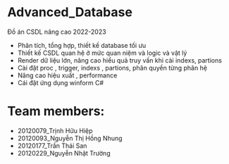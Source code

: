 # Advanced_Database

Đồ án CSDL nâng cao 2022-2023
- Phân tích, tổng hợp, thiết kế database tối ưu
- Thiết kế CSDL quan hệ ở mức quan niệm và logic và vật lý
- Render dữ liệu lớn, nâng cao hiểu quả truy vấn khi cài indexs, partions 
- Cài đặt proc , trigger, indexs , partions, phân quyền từng phân hệ
- Nâng cao hiệu xuất , performance
- Cái đặt ứng dụng winform C#

# Team members:

- 20120079_Trịnh Hữu Hiệp
- 20120093_Nguyễn Thị Hồng Nhung
- 20120177_Trần Thái San
- 20120229_Nguyễn Nhật Trường
